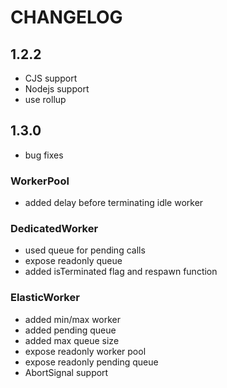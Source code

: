 # CHANGELOG

## 1.2.2

- CJS support
- Nodejs support
- use rollup

## 1.3.0

- bug fixes

### WorkerPool

- added delay before terminating idle worker

### DedicatedWorker

- used queue for pending calls
- expose readonly queue
- added isTerminated flag and respawn function

### ElasticWorker

- added min/max worker
- added pending queue
- added max queue size
- expose readonly worker pool
- expose readonly pending queue
- AbortSignal support
